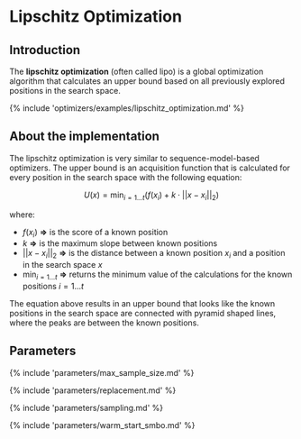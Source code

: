# Lipschitz Optimization


## Introduction

The **lipschitz optimization** (often called lipo) is a global optimization algorithm that calculates an upper bound based on all previously explored positions in the search space. 


{% include 'optimizers/examples/lipschitz_optimization.md' %}

## About the implementation

The lipschitz optimization is very similar to sequence-model-based optimizers. The upper bound is an acquisition function that is calculated for every position in the search space with the following equation:

$$
U(x) = \min_{i=1...t}(f(x_i) + k \cdot || x-x_i ||_2)
$$

where:

- $f(x_i)$ **=>** is the score of a known position
- $k$ **=>** is the maximum slope between known positions
- $|| x-x_i ||_2$ **=>** is the distance between a known position $x_i$ and a position in the search space $x$
- $\min_{i=1...t}$ **=>** returns the minimum value of the calculations for the known positions $i=1...t$

The equation above results in an upper bound that looks like the known positions in the search space are connected with pyramid shaped lines, where the peaks are between the known positions. 


## Parameters

{% include 'parameters/max_sample_size.md' %}

{% include 'parameters/replacement.md' %}

{% include 'parameters/sampling.md' %}

{% include 'parameters/warm_start_smbo.md' %}
